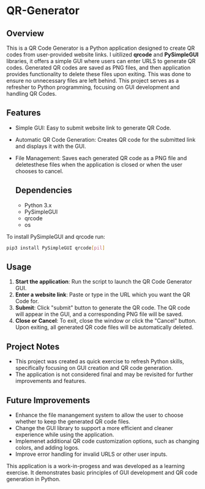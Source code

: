 # QR-Generator
## Overview
This is a QR Code Generator is a Python application designed to create QR codes from user-provided website links. I uitilized **qrcode** and **PySimpleGUI** libraries, it offers a simple GUI where users can enter URLS to generate QR codes. Generated QR codes are saved as PNG files, and then application provides functionality to delete these files upon exiting. This was done to ensure no unnecessary files are left behind. This project serves as a refresher to Python programming, focusing on GUI development and handling QR Codes.

## Features
- Simple GUI: Easy to submit website link to generate QR Code.
- Automatic QR Code Generation: Creates QR code for the submitted link and displays it with the GUI.
- File Management: Saves each generated QR code as a PNG file and deletesthese files when the application is closed or when the user chooses to cancel.

  ## Dependencies
  - Python 3.x
  - PySimpleGUI
  - qrcode
  - os
 
To install PySimpleGUI and qrcode run:
```bash
pip3 install PySimpleGUI qrcode[pil]
```

## Usage
1) **Start the application**: Run the script to launch the QR Code Generator GUI.
2) **Enter a website link**: Paste or type in the URL which you want the QR Code for.
3) **Submit**: Click "submit" button to generate the QR code. The QR code will appear in the GUI, and a corresponding PNG file will be saved.
4) **Close or Cancel**: To exit, close the window or click the "Cancel" button. Upon exiting, all generated QR code files will be automatically deleted.


## Project Notes
- This project was created as quick exercise to refresh Python skills, specifically focusing on GUI creation and QR code generation.
- The application is not considered final and may be revisited for further improvements and features.

 ## Future Improvements
 - Enhance the file manangement system to allow the user to choose whether to keep the generated QR code files.
 - Change the GUI library to support a more efficient and cleaner experience while using the application.
 - Implemenet additional QR code customization options, such as changing colors, and adding logos.
 - Improve error handling for invalid URLS or other user inputs.

This application is a work-in-progess and was developed as a learning exercise. It demonstrates basic principles of GUI development and QR code generation in Python.
